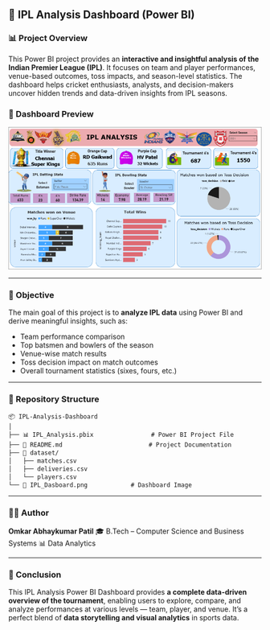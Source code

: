 ## 🏏 IPL Analysis Dashboard (Power BI)

### 📊 Project Overview

This Power BI project provides an **interactive and insightful analysis of the Indian Premier League (IPL)**.
It focuses on team and player performances, venue-based outcomes, toss impacts, and season-level statistics.
The dashboard helps cricket enthusiasts, analysts, and decision-makers uncover hidden trends and data-driven insights from IPL seasons.

### 📸 Dashboard Preview

![IPL Dashboard Preview](IPL_Dashboard.png)


---

### 🎯 Objective

The main goal of this project is to **analyze IPL data** using Power BI and derive meaningful insights, such as:

* Team performance comparison
* Top batsmen and bowlers of the season
* Venue-wise match results
* Toss decision impact on match outcomes
* Overall tournament statistics (sixes, fours, etc.)

---

### 📁 Repository Structure

```
📦 IPL-Analysis-Dashboard
│
├── 📊 IPL_Analysis.pbix                # Power BI Project File
├── 📄 README.md                        # Project Documentation
├── 📂 dataset/
│   ├── matches.csv
│   ├── deliveries.csv
│   └── players.csv
└── 📸 IPL_Dasboard.png            # Dashboard Image
```

---

### 🧑‍💻 Author

**Omkar Abhaykumar Patil**
🎓 B.Tech – Computer Science and Business Systems
📊 Data Analytics

---

### 🏁 Conclusion

This IPL Analysis Power BI Dashboard provides **a complete data-driven overview of the tournament**, enabling users to explore, compare, and analyze performances at various levels — team, player, and venue.
It’s a perfect blend of **data storytelling and visual analytics** in sports data.

